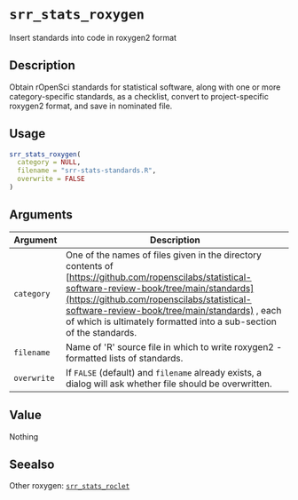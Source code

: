 # `srr_stats_roxygen`

Insert standards into code in roxygen2 format


## Description

Obtain rOpenSci standards for statistical software, along with one or more
 category-specific standards, as a checklist, convert to project-specific
 roxygen2 format, and save in nominated file.


## Usage

```r
srr_stats_roxygen(
  category = NULL,
  filename = "srr-stats-standards.R",
  overwrite = FALSE
)
```


## Arguments

Argument      |Description
------------- |----------------
`category`     |     One of the names of files given in the directory contents of [https://github.com/ropenscilabs/statistical-software-review-book/tree/main/standards](https://github.com/ropenscilabs/statistical-software-review-book/tree/main/standards) , each of which is ultimately formatted into a sub-section of the standards.
`filename`     |     Name of 'R' source file in which to write roxygen2 -formatted lists of standards.
`overwrite`     |     If `FALSE` (default) and `filename` already exists, a dialog will ask whether file should be overwritten.


## Value

Nothing


## Seealso

Other roxygen:
 [`srr_stats_roclet`](#srrstatsroclet)


